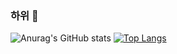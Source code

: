 ### 하위 👋

<!--
**dumbokim/dumbokim** is a ✨ _special_ ✨ repository because its `README.md` (this file) appears on your GitHub profile.

Here are some ideas to get you started:

- 🔭 I’m currently working on ...
- 🌱 I’m currently learning ...
- 👯 I’m looking to collaborate on ...
- 🤔 I’m looking for help with ...
- 💬 Ask me about ...
- 📫 How to reach me: ...
- 😄 Pronouns: ...
- ⚡ Fun fact: ...
-->


![Anurag's GitHub stats](https://github-readme-stats.vercel.app/api?username=dumbokim&count_private=true&show_icons=true&theme=nightowl&hide=contribs,prs)   [![Top Langs](https://github-readme-stats.vercel.app/api/top-langs/?username=dumbokim&layout=compact&langs_count=7&theme=nightowl)](https://github.com/anuraghazra/github-readme-stats)




